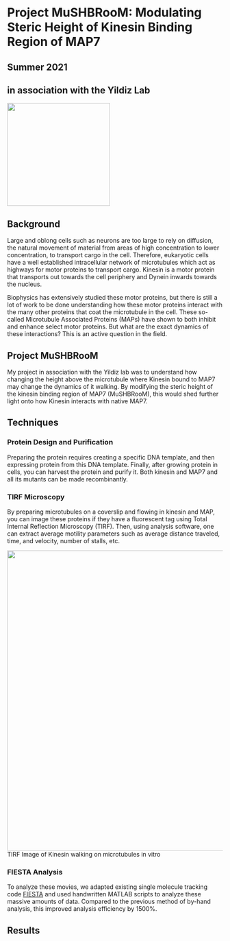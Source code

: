 # Project MuSHBRooM: Modulating Steric Height of Kinesin Binding Region of MAP7

## Summer 2021
## in association with the Yildiz Lab

<img src="https://jslivka66.github.io/past_projects/Mario_MuSHBRooM.png" width="240" />

## Background
Large and oblong cells such as neurons are too large to rely on diffusion, the natural movement of material from areas of high concentration to lower concentration, to transport cargo in the cell. Therefore, eukaryotic cells have a well established intracellular network of microtubules which act as highways for motor proteins to transport cargo. Kinesin is a motor protein that transports out towards the cell periphery and Dynein inwards towards the nucleus.

Biophysics has extensively studied these motor proteins, but there is still a lot of work to be done understanding how these motor proteins interact with the many other proteins that coat the microtubule in the cell. These so-called Microtubule Associated Proteins (MAPs) have shown to both inhibit and enhance select motor proteins. But what are the exact dynamics of these interactions? This is an active question in the field.

## Project MuSHBRooM
My project in association with the Yildiz lab was to understand how changing the height above the microtubule where Kinesin bound to MAP7 may change the dynamics of it walking. By modifying the steric height of the kinesin binding region of MAP7 (MuSHBRooM), this would shed further light onto how Kinesin interacts with native MAP7.

## Techniques

### Protein Design and Purification

Preparing the protein requires creating a specific DNA template, and then expressing protein from this DNA template. Finally, after growing protein in cells, you can harvest the protein and purify it. Both kinesin and MAP7 and all its mutants can be made recombinantly.

### TIRF Microscopy

By preparing microtubules on a coverslip and flowing in kinesin and MAP, you can image these proteins if they have a fluorescent tag using Total Internal Reflection Microscopy (TIRF). Then, using analysis software, one can extract average motility parameters such as average distance traveled, time, and velocity, number of stalls, etc.

<img src="https://jslivka66.github.io/past_projects/500x_JC_Kif-5b_100nM_FL_MAP7_1_MMStack_Pos0_gif.gif" width="700" />
<figcaption> TIRF Image of Kinesin walking on microtubules in vitro </figcaption>

### FIESTA Analysis

To analyze these movies, we adapted existing single molecule tracking code [FIESTA](https://fusionforge.zih.tu-dresden.de/plugins/mediawiki/wiki/fiesta/index.php/FIESTA) and used handwritten MATLAB scripts to analyze these massive amounts of data. Compared to the previous method of by-hand analysis, this improved analysis efficiency by 1500%.


## Results
